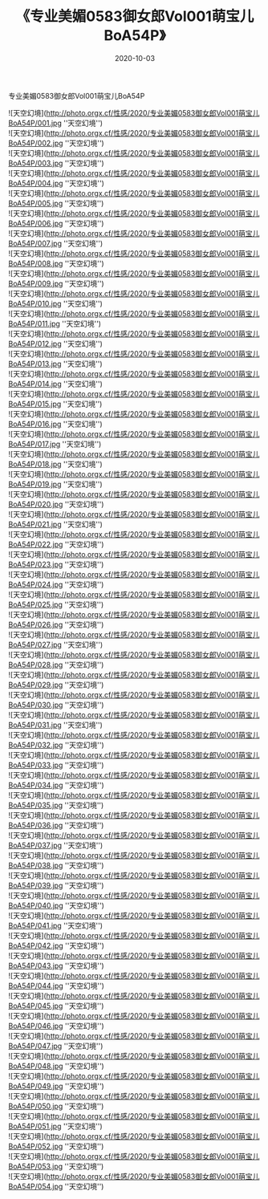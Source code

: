 ﻿---
layout: post
title:  《专业美媚0583御女郎Vol001萌宝儿BoA54P》
date:   2020-10-03
img: http://photo.orgx.cf/性感/2020/专业美媚0583御女郎Vol001萌宝儿BoA54P/000.jpg
tags: [美女, 性感, 泳衣]
---

专业美媚0583御女郎Vol001萌宝儿BoA54P



![天空幻境](http://photo.orgx.cf/性感/2020/专业美媚0583御女郎Vol001萌宝儿BoA54P/001.jpg ''天空幻境'') <br>
![天空幻境](http://photo.orgx.cf/性感/2020/专业美媚0583御女郎Vol001萌宝儿BoA54P/002.jpg ''天空幻境'') <br>
![天空幻境](http://photo.orgx.cf/性感/2020/专业美媚0583御女郎Vol001萌宝儿BoA54P/003.jpg ''天空幻境'') <br>
![天空幻境](http://photo.orgx.cf/性感/2020/专业美媚0583御女郎Vol001萌宝儿BoA54P/004.jpg ''天空幻境'') <br>
![天空幻境](http://photo.orgx.cf/性感/2020/专业美媚0583御女郎Vol001萌宝儿BoA54P/005.jpg ''天空幻境'') <br>
![天空幻境](http://photo.orgx.cf/性感/2020/专业美媚0583御女郎Vol001萌宝儿BoA54P/006.jpg ''天空幻境'') <br>
![天空幻境](http://photo.orgx.cf/性感/2020/专业美媚0583御女郎Vol001萌宝儿BoA54P/007.jpg ''天空幻境'') <br>
![天空幻境](http://photo.orgx.cf/性感/2020/专业美媚0583御女郎Vol001萌宝儿BoA54P/008.jpg ''天空幻境'') <br>
![天空幻境](http://photo.orgx.cf/性感/2020/专业美媚0583御女郎Vol001萌宝儿BoA54P/009.jpg ''天空幻境'') <br>
![天空幻境](http://photo.orgx.cf/性感/2020/专业美媚0583御女郎Vol001萌宝儿BoA54P/010.jpg ''天空幻境'') <br>
![天空幻境](http://photo.orgx.cf/性感/2020/专业美媚0583御女郎Vol001萌宝儿BoA54P/011.jpg ''天空幻境'') <br>
![天空幻境](http://photo.orgx.cf/性感/2020/专业美媚0583御女郎Vol001萌宝儿BoA54P/012.jpg ''天空幻境'') <br>
![天空幻境](http://photo.orgx.cf/性感/2020/专业美媚0583御女郎Vol001萌宝儿BoA54P/013.jpg ''天空幻境'') <br>
![天空幻境](http://photo.orgx.cf/性感/2020/专业美媚0583御女郎Vol001萌宝儿BoA54P/014.jpg ''天空幻境'') <br>
![天空幻境](http://photo.orgx.cf/性感/2020/专业美媚0583御女郎Vol001萌宝儿BoA54P/015.jpg ''天空幻境'') <br>
![天空幻境](http://photo.orgx.cf/性感/2020/专业美媚0583御女郎Vol001萌宝儿BoA54P/016.jpg ''天空幻境'') <br>
![天空幻境](http://photo.orgx.cf/性感/2020/专业美媚0583御女郎Vol001萌宝儿BoA54P/017.jpg ''天空幻境'') <br>
![天空幻境](http://photo.orgx.cf/性感/2020/专业美媚0583御女郎Vol001萌宝儿BoA54P/018.jpg ''天空幻境'') <br>
![天空幻境](http://photo.orgx.cf/性感/2020/专业美媚0583御女郎Vol001萌宝儿BoA54P/019.jpg ''天空幻境'') <br>
![天空幻境](http://photo.orgx.cf/性感/2020/专业美媚0583御女郎Vol001萌宝儿BoA54P/020.jpg ''天空幻境'') <br>
![天空幻境](http://photo.orgx.cf/性感/2020/专业美媚0583御女郎Vol001萌宝儿BoA54P/021.jpg ''天空幻境'') <br>
![天空幻境](http://photo.orgx.cf/性感/2020/专业美媚0583御女郎Vol001萌宝儿BoA54P/022.jpg ''天空幻境'') <br>
![天空幻境](http://photo.orgx.cf/性感/2020/专业美媚0583御女郎Vol001萌宝儿BoA54P/023.jpg ''天空幻境'') <br>
![天空幻境](http://photo.orgx.cf/性感/2020/专业美媚0583御女郎Vol001萌宝儿BoA54P/024.jpg ''天空幻境'') <br>
![天空幻境](http://photo.orgx.cf/性感/2020/专业美媚0583御女郎Vol001萌宝儿BoA54P/025.jpg ''天空幻境'') <br>
![天空幻境](http://photo.orgx.cf/性感/2020/专业美媚0583御女郎Vol001萌宝儿BoA54P/026.jpg ''天空幻境'') <br>
![天空幻境](http://photo.orgx.cf/性感/2020/专业美媚0583御女郎Vol001萌宝儿BoA54P/027.jpg ''天空幻境'') <br>
![天空幻境](http://photo.orgx.cf/性感/2020/专业美媚0583御女郎Vol001萌宝儿BoA54P/028.jpg ''天空幻境'') <br>
![天空幻境](http://photo.orgx.cf/性感/2020/专业美媚0583御女郎Vol001萌宝儿BoA54P/029.jpg ''天空幻境'') <br>
![天空幻境](http://photo.orgx.cf/性感/2020/专业美媚0583御女郎Vol001萌宝儿BoA54P/030.jpg ''天空幻境'') <br>
![天空幻境](http://photo.orgx.cf/性感/2020/专业美媚0583御女郎Vol001萌宝儿BoA54P/031.jpg ''天空幻境'') <br>
![天空幻境](http://photo.orgx.cf/性感/2020/专业美媚0583御女郎Vol001萌宝儿BoA54P/032.jpg ''天空幻境'') <br>
![天空幻境](http://photo.orgx.cf/性感/2020/专业美媚0583御女郎Vol001萌宝儿BoA54P/033.jpg ''天空幻境'') <br>
![天空幻境](http://photo.orgx.cf/性感/2020/专业美媚0583御女郎Vol001萌宝儿BoA54P/034.jpg ''天空幻境'') <br>
![天空幻境](http://photo.orgx.cf/性感/2020/专业美媚0583御女郎Vol001萌宝儿BoA54P/035.jpg ''天空幻境'') <br>
![天空幻境](http://photo.orgx.cf/性感/2020/专业美媚0583御女郎Vol001萌宝儿BoA54P/036.jpg ''天空幻境'') <br>
![天空幻境](http://photo.orgx.cf/性感/2020/专业美媚0583御女郎Vol001萌宝儿BoA54P/037.jpg ''天空幻境'') <br>
![天空幻境](http://photo.orgx.cf/性感/2020/专业美媚0583御女郎Vol001萌宝儿BoA54P/038.jpg ''天空幻境'') <br>
![天空幻境](http://photo.orgx.cf/性感/2020/专业美媚0583御女郎Vol001萌宝儿BoA54P/039.jpg ''天空幻境'') <br>
![天空幻境](http://photo.orgx.cf/性感/2020/专业美媚0583御女郎Vol001萌宝儿BoA54P/040.jpg ''天空幻境'') <br>
![天空幻境](http://photo.orgx.cf/性感/2020/专业美媚0583御女郎Vol001萌宝儿BoA54P/041.jpg ''天空幻境'') <br>
![天空幻境](http://photo.orgx.cf/性感/2020/专业美媚0583御女郎Vol001萌宝儿BoA54P/042.jpg ''天空幻境'') <br>
![天空幻境](http://photo.orgx.cf/性感/2020/专业美媚0583御女郎Vol001萌宝儿BoA54P/043.jpg ''天空幻境'') <br>
![天空幻境](http://photo.orgx.cf/性感/2020/专业美媚0583御女郎Vol001萌宝儿BoA54P/044.jpg ''天空幻境'') <br>
![天空幻境](http://photo.orgx.cf/性感/2020/专业美媚0583御女郎Vol001萌宝儿BoA54P/045.jpg ''天空幻境'') <br>
![天空幻境](http://photo.orgx.cf/性感/2020/专业美媚0583御女郎Vol001萌宝儿BoA54P/046.jpg ''天空幻境'') <br>
![天空幻境](http://photo.orgx.cf/性感/2020/专业美媚0583御女郎Vol001萌宝儿BoA54P/047.jpg ''天空幻境'') <br>
![天空幻境](http://photo.orgx.cf/性感/2020/专业美媚0583御女郎Vol001萌宝儿BoA54P/048.jpg ''天空幻境'') <br>
![天空幻境](http://photo.orgx.cf/性感/2020/专业美媚0583御女郎Vol001萌宝儿BoA54P/049.jpg ''天空幻境'') <br>
![天空幻境](http://photo.orgx.cf/性感/2020/专业美媚0583御女郎Vol001萌宝儿BoA54P/050.jpg ''天空幻境'') <br>
![天空幻境](http://photo.orgx.cf/性感/2020/专业美媚0583御女郎Vol001萌宝儿BoA54P/051.jpg ''天空幻境'') <br>
![天空幻境](http://photo.orgx.cf/性感/2020/专业美媚0583御女郎Vol001萌宝儿BoA54P/052.jpg ''天空幻境'') <br>
![天空幻境](http://photo.orgx.cf/性感/2020/专业美媚0583御女郎Vol001萌宝儿BoA54P/053.jpg ''天空幻境'') <br>
![天空幻境](http://photo.orgx.cf/性感/2020/专业美媚0583御女郎Vol001萌宝儿BoA54P/054.jpg ''天空幻境'') <br>